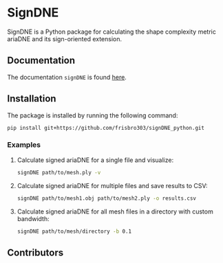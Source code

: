 # SignDNE
SignDNE is a Python package for calculating the shape complexity metric ariaDNE and its sign-oriented extension.

## Documentation
The documentation `signDNE` is found [here](docs.md).

## Installation
The package is installed by running the following command:
```
pip install git+https://github.com/frisbro303/signDNE_python.git
```

### Examples

1. Calculate signed ariaDNE for a single file and visualize:
   ```bash
   signDNE path/to/mesh.ply -v
   ```

2. Calculate signed ariaDNE for multiple files and save results to CSV:
   ```bash
   signDNE path/to/mesh1.obj path/to/mesh2.ply -o results.csv
   ```

3. Calculate signed ariaDNE for all mesh files in a directory with custom bandwidth:
   ```bash
   signDNE path/to/mesh/directory -b 0.1
   ```

## Contributors 

